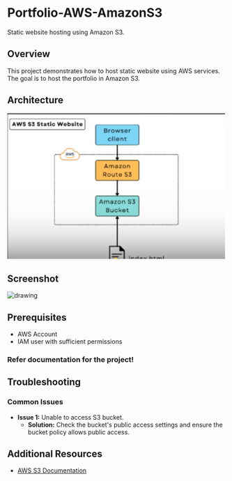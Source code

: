 # Portfolio-AWS-AmazonS3
Static website hosting using Amazon S3.

## Overview
This project demonstrates how to host static website using AWS services. The goal is to host the portfolio in Amazon S3.

## Architecture
<img src="architecture.png" alt="drawing" width="500"/>

## Screenshot
<img src="ss5.png" alt="drawing" width="500"/>

## Prerequisites
- AWS Account
- IAM user with sufficient permissions

### Refer documentation for the project!
 
## Troubleshooting

### Common Issues
- **Issue 1:** Unable to access S3 bucket.
  - **Solution:** Check the bucket's public access settings and ensure the bucket policy allows public access.

## Additional Resources
- [AWS S3 Documentation](https://docs.aws.amazon.com/s3/)



